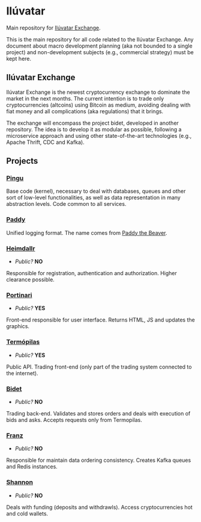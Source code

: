 # Ilúvatar

Main repository for [Ilúvatar Exchange](https://www.iluvatar.exchange).

This is the main repository for all code related to the Ilúvatar Exchange. Any document about macro development planning (aka not bounded to a single project) and non-development subjects (e.g., commercial strategy) must be kept here.

## Ilúvatar Exchange

Ilúvatar Exchange is the newest cryptocurrency exchange to dominate the market in the next months. The current intention is to trade only cryptocurrencies (altcoins) using Bitcoin as medium, avoiding dealing with fiat money and all complications (aka regulations) that it brings.

The exchange will encompass the project bidet, developed in another repository. The idea is to develop it as modular as possible, following a microservice approach and using other state-of-the-art technologies (e.g., Apache Thrift, CDC and Kafka).

## Projects

### [Pingu](https://github.com/embatbr/iluvatar-pingu)

Base code (kernel), necessary to deal with databases, queues and other sort of low-level functionalities, as well as data representation in many abstraction levels. Code common to all services.

### [Paddy](https://github.com/embatbr/iluvatar-paddy)

Unified logging format. The name comes from [Paddy the Beaver](https://en.wikipedia.org/wiki/The_Adventures_of_Paddy_the_Beaver).

### [Heimdallr](https://github.com/embatbr/iluvatar-heimdallr)

- *Public?* **NO**

Responsible for registration, authentication and authorization. Higher clearance possible.

### [Portinari](https://github.com/embatbr/iluvatar-portinari)

- *Public?* **YES**

Front-end responsible for user interface. Returns HTML, JS and updates the graphics.

### [Termópilas](https://github.com/embatbr/iluvatar-termopilas)

- *Public?* **YES**

Public API. Trading front-end (only part of the trading system connected to the internet).

### [Bidet](https://github.com/embatbr/iluvatar-bidet)

- *Public?* **NO**

Trading back-end. Validates and stores orders and deals with execution of bids and asks. Accepts requests only from Termopilas.

### [Franz](https://github.com/embatbr/iluvatar-franz)

- *Public?* **NO**

Responsible for maintain data ordering consistency. Creates Kafka queues and Redis instances.

### [Shannon](https://github.com/embatbr/iluvatar-shannon)

- *Public?* **NO**

Deals with funding (deposits and withdrawls). Access cryptocurrencies hot and cold wallets.
